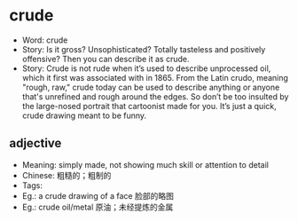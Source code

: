 # crude

- Word: crude
- Story: Is it gross? Unsophisticated? Totally tasteless and positively offensive? Then you can describe it as crude.
- Story: Crude is not rude when it’s used to describe unprocessed oil, which it first was associated with in 1865. From the Latin crudo, meaning "rough, raw," crude today can be used to describe anything or anyone that's unrefined and rough around the edges. So don’t be too insulted by the large-nosed portrait that cartoonist made for you. It’s just a quick, crude drawing meant to be funny.

## adjective

- Meaning: simply made, not showing much skill or attention to detail
- Chinese: 粗糙的；粗制的
- Tags: 
- Eg.: a crude drawing of a face 脸部的略图
- Eg.: crude oil/metal 原油；未经提炼的金属

